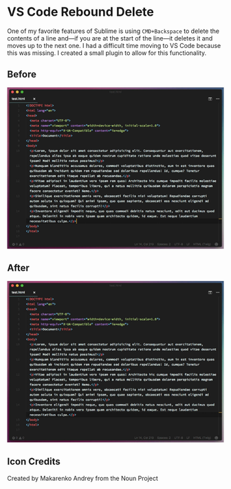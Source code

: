 # VS Code Rebound Delete

One of my favorite features of Sublime is using `CMD+Backspace` to delete the contents of a line and—if you are at the start of the line—it deletes it and moves up to the next one. I had a difficult time moving to VS Code because this was missing. I created a small plugin to allow for this functionality.

## Before
![before](images/before.gif)

## After
![after](images/after.gif)

## Icon Credits
Created by Makarenko Andrey from the Noun Project
